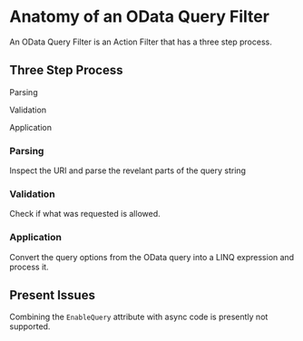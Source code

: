 # Anatomy of an OData Query Filter

An OData Query Filter is an Action Filter that has a three step process.

## Three Step Process

Parsing

Validation

Application

### Parsing

Inspect the URI and parse the revelant parts of the query string

### Validation

Check if what was requested is allowed.

### Application

Convert the query options from the OData query into a LINQ expression and process it.

## Present Issues

Combining the `EnableQuery` attribute with async code is presently not supported.
 